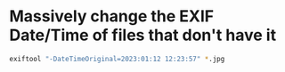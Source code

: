 # Massively change the EXIF Date/Time of files that don't have it

```sh
exiftool "-DateTimeOriginal=2023:01:12 12:23:57" *.jpg
```
